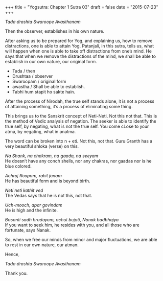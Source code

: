 +++
title = "Yogsutra: Chapter 1 Sutra 03"
draft = false
date = "2015-07-23"
+++

_Tada drashta Swaroope Avasthanam_

Then the observer, establishes in his own nature.

After asking us to be prepared for Yog, and explaining us, how to remove distractions, one is able to attain Yog. Patanjali, in this sutra, tells us, what will happen when one is able to take off distractions from one’s mind. He says that when we remove the distractions of the mind, we shall be able to establish in our own nature, our original form.

- Tada / then
- Drushtaa / observer
- Swaroopam / original form
- awastha / Shall be able to establish.
- Tabhi hum stapit ho sakte hain.

After the process of Nirodah, the true self stands alone, it is not a process of attaining something, it’s a process of eliminating some thing.

This brings us to the Sanskrit concept of Neti-Neti. Not this not that. This is the method of Vedic analysis of negation. The seeker is able to identify the true self, by negating, what is not the true self. You come cLose to your atma, by negating, what in anatma.

The word can be broken into n + eti. Not this, not that. Guru Granth has a very beautiful shloka (verse) on this.

_Na Shank, na chakram, na gaada, na seeyam_  
He doesn’t have any conch shells, nor any chakras, nor gaadas nor is he blue colored.

_Achraj Roopam, rahit janam_  
He has beautiful form and is beyond birth.


_Neti neti kathit ved_  
The Vedas says that he is not this, not that.

_Uch-mooch, apar govindam_  
He is high and the infinite.

_Basanti sadh hrudayam, achut bujati, Nanak badbhajya_  
If you want to seek him, he resides with you, and all those who are fortunate, says Nanak.

So, when we free our minds from minor and major fluctuations, we are able to rest in our own nature, our atman.

Hence,

_Tada drashta Swaroope Avasthanam_

Thank you.
